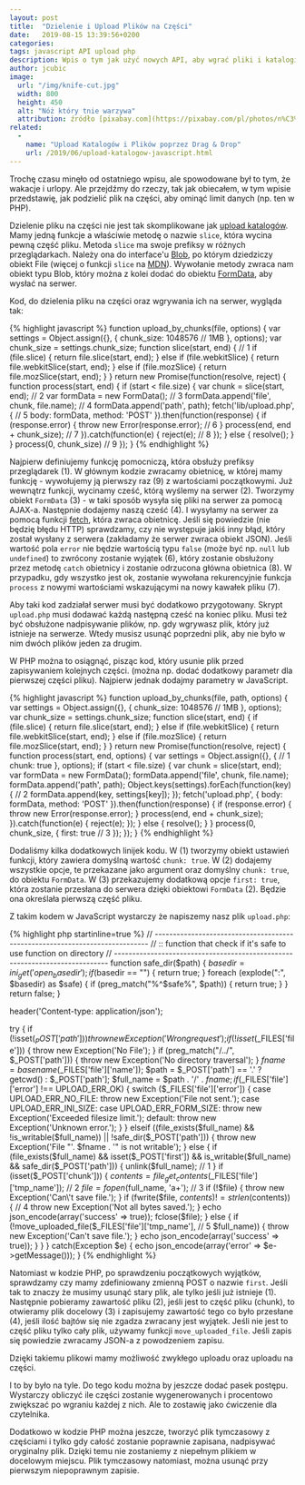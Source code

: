 ```yaml
---
layout: post
title:  "Dzielenie i Upload Plików na Części"
date:   2019-08-15 13:39:56+0200
categories:
tags: javascript API upload php
description: Wpis o tym jak użyć nowych API, aby wgrać pliki i katalogi na serwer. Upload plików i katalogów jest teraz możliwy poprzez Drag & Drop.
author: jcubic
image:
  url: "/img/knife-cut.jpg"
  width: 800
  height: 450
  alt: "Nóż który tnie warzywa"
  attribution: źródło [pixabay.com](https://pixabay.com/pl/photos/n%C3%B3%C5%BC-ci%C4%99cie-kawa%C5%82ek-kuchnia-warzyw-3923873/), licencja [Simplified Pixabay License](https://pixabay.com/pl/service/license/)
related:
  -
    name: "Upload Katalogów i Plików poprzez Drag & Drop"
    url: /2019/06/upload-katalogow-javascript.html
---
```


Trochę czasu minęło od ostatniego wpisu, ale spowodowane był to tym, że wakacje i urlopy. Ale
przejdźmy do rzeczy, tak jak obiecałem, w tym wpisie przedstawię, jak podzielić plik na części, aby
ominąć limit danych (np. ten w PHP).


<!-- more -->

Dzielenie pliku na części nie jest tak skomplikowane jak
[upload katalogów](2019/06/upload-katalogow-javascript.html). Mamy jedną funkcje a właściwie metodę o nazwie
`slice`, która wycina pewną część pliku. Metoda `slice` ma swoje prefiksy w różnych przeglądarkach. Należy ona
do interface'u [Blob](https://developer.mozilla.org/en-US/docs/Web/API/Blob), po którym dziedziczy obiekt File
(więcej o funkcji `slice` na [MDN](https://developer.mozilla.org/en-US/docs/Web/API/Blob/slice)). Wywołanie
metody zwraca nam obiekt typu Blob, który można z kolei dodać do obiektu
[FormData](https://developer.mozilla.org/en-US/docs/Web/API/FormData), aby wysłać na serwer.

Kod, do dzielenia pliku na części oraz wgrywania ich na serwer, wygląda tak:

{% highlight javascript %}
function upload_by_chunks(file, options) {
    var settings = Object.assign({}, {
       chunk_size: 1048576 // 1MB
    }, options);
    var chunk_size = settings.chunk_size;
    function slice(start, end) { // 1
        if (file.slice) {
            return file.slice(start, end);
        } else if (file.webkitSlice) {
            return file.webkitSlice(start, end);
        } else if (file.mozSlice) {
            return file.mozSlice(start, end);
        }
    }
    return new Promise(function(resolve, reject) {
        function process(start, end) {
            if (start < file.size) {
                var chunk = slice(start, end); // 2
                var formData = new FormData(); // 3
                formData.append('file', chunk, file.name); // 4
                formData.append('path', path);
                fetch('lib/upload.php', { // 5
                    body: formData,
                    method: 'POST'
                }).then(function(response) {
                    if (response.error) {
                        throw new Error(response.error); // 6
                    }
                    process(end, end + chunk_size); // 7
                }).catch(function(e) {
                    reject(e); // 8
                });
            } else {
                resolve();
            }
        }
        process(0, chunk_size) // 9
    });
}
{% endhighlight %}

Najpierw definiujemy funkcję pomocniczą, która obsłuży prefiksy przeglądarek (1). W głównym kodzie zwracamy
obietnicę, w której mamy funkcję - wywołujemy ją pierwszy raz (9) z wartościami początkowymi. Już wewnątrz
funkcji, wycinamy cześć, którą wyślemy na serwer (2).  Tworzymy obiekt `FormData` (3) - w taki sposób wysyła
się pliki na serwer za pomocą AJAX-a. Następnie dodajemy naszą cześć (4).  I wysyłamy na serwer za pomocą
funkcji [fetch](https://developer.mozilla.org/en-US/docs/Web/API/Fetch_API), która zwraca obietnicę. Jeśli się
powiedzie (nie będzię błędu HTTP) sprawdzamy, czy nie występuje jakiś inny błąd, który został wysłany z serwera
(zakładamy że serwer zwraca obiekt JSON). Jeśli wartość pola `error` nie będzie wartością typu `false` (może
być np. `null` lub `undefined`) to zwrócony zostanie wyjątek (6), który zostanie obsłużony przez metodę `catch`
obietnicy i zostanie odrzucona główna obietnica (8).  W przypadku, gdy wszystko jest ok, zostanie wywołana
rekurencyjnie funkcja `process` z nowymi wartościami wskazującymi na nowy kawałek pliku (7).

Aby taki kod zadziałał serwer musi być dodatkowo przygotowany. Skrypt `upload.php` musi dodawać każdą następną
cześć na koniec pliku. Musi też być obsłużone nadpisywanie plików, np. gdy wgrywasz plik, który już istnieje
na serwerze. Wtedy musisz usunąć poprzedni plik, aby nie było w nim dwóch plików jeden za drugim.

W PHP można to osiągnąć, pisząc kod, który usunie plik przed zapisywaniem kolejnych części. (można np. dodać
dodatkowy parametr dla pierwszej części pliku). Najpierw jednak dodajmy parametry w JavaScript.


{% highlight javascript %}
function upload_by_chunks(file, path, options) {
    var settings = Object.assign({}, {
        chunk_size: 1048576 // 1MB
    }, options);
    var chunk_size = settings.chunk_size;
    function slice(start, end) {
        if (file.slice) {
            return file.slice(start, end);
        } else if (file.webkitSlice) {
            return file.webkitSlice(start, end);
        } else if (file.mozSlice) {
            return file.mozSlice(start, end);
        }
    }
    return new Promise(function(resolve, reject) {
        function process(start, end, options) {
            var settings = Object.assign({}, { // 1
                chunk: true
            }, options);
            if (start < file.size) {
                var chunk = slice(start, end);
                var formData = new FormData();
                formData.append('file', chunk, file.name);
                formData.append('path', path);
                Object.keys(settings).forEach(function(key) {  // 2
                    formData.append(key, settings[key]);
                });
                fetch('upload.php', {
                    body: formData,
                    method: 'POST'
                }).then(function(response) {
                    if (response.error) {
                        throw new Error(response.error);
                    }
                    process(end, end + chunk_size);
                }).catch(function(e) {
                    reject(e);
                });
            } else {
                resolve();
            }
        }
        process(0, chunk_size, {
            first: true // 3
        });
    });
}
{% endhighlight %}

Dodaliśmy kilka dodatkowych linijek kodu. W (1) tworzymy obiekt ustawień funkcji, który zawiera domyślną
wartość `chunk: true`.  W (2) dodajemy wszystkie opcje, te przekazane jako argument oraz domyślny `chunk:
true`, do obiektu `FormData`. W (3) przekazujemy dodatkową opcje `first: true`, która zostanie przesłana do
serwera dzięki obiektowi `FormData` (2). Będzie ona określała pierwszą część pliku.

Z takim kodem w JavaScript wystarczy że napiszemy nasz plik `upload.php`:

{% highlight php startinline=true %}
// ----------------------------------------------------------------------------
// :: function that check if it's safe to use function on directory
// ----------------------------------------------------------------------------
function safe_dir($path) {
    $basedir = ini_get('open_basedir');
    if ($basedir == "") {
        return true;
    }
    foreach (explode(":", $basedir) as $safe) {
        if (preg_match("%^$safe%", $path)) {
            return true;
        }
    }
    return false;
}


header('Content-type: application/json');

try {
    if (!isset($_POST['path'])) {
        throw new Exception('Wrong request');
    }
    if (!isset($_FILES['file'])) {
        throw new Exception('No File');
    }
    if (preg_match("/\.\./", $_POST['path'])) {
        throw new Exception('No directory traversal');
    }
    $fname = basename($_FILES['file']['name']);
    $path = $_POST['path'] == '.' ? getcwd() : $_POST['path'];
    $full_name = $path . '/' . $fname;
    if ($_FILES['file']['error'] !== UPLOAD_ERR_OK) {
        switch ($_FILES['file']['error']) {
            case UPLOAD_ERR_NO_FILE:
                throw new Exception('File not sent.');
        case UPLOAD_ERR_INI_SIZE:
        case UPLOAD_ERR_FORM_SIZE:
            throw new Exception('Exceeded filesize limit.');
        default:
            throw new Exception('Unknown error.');
        }
    } elseif ((file_exists($full_name) && !is_writable($full_name)) ||
              !safe_dir($_POST['path'])) {
        throw new Exception('File "'. $fname . '" is not writable');
    } else {
         if (file_exists($full_name) && isset($_POST['first']) &&
             is_writable($full_name) && safe_dir($_POST['path'])) {
             unlink($full_name); // 1
         }
         if (isset($_POST['chunk'])) {
             $contents = file_get_contents($_FILES['file']['tmp_name']); // 2
             $file = fopen($full_name, 'a+'); // 3
             if (!$file) {
                 throw new Exception('Can\'t save file.');
             }
             if (fwrite($file, $contents) != strlen($contents)) { // 4
                 throw new Exception('Not all bytes saved.');
             }
             echo json_encode(array('success' => true));
             fclose($file);
         } else {
             if (!move_uploaded_file($_FILES['file']['tmp_name'], // 5
                                     $full_name)) {
                 throw new Exception('Can\'t save file.');
             }
             echo json_encode(array('success' => true));
         }
    }
} catch(Exception $e) {
    echo json_encode(array('error' => $e->getMessage()));
}
{% endhighlight %}

Natomiast w kodzie PHP, po sprawdzeniu początkowych wyjątków, sprawdzamy czy mamy zdefiniowany zmienną POST o
nazwie `first`.  Jeśli tak to znaczy że musimy usunąć stary plik, ale tylko jeśli już istnieje (1). Następnie
pobieramy zawartość pliku (2), jeśli jest to część pliku (chunk), to otwieramy plik docelowy (3) i zapisujemy
zawartość tego co było przesłane (4), jeśli ilość bajtów się nie zgadza zwracany jest wyjątek. Jeśli nie jest
to część pliku tylko cały plik, używamy funkcji `move_uploaded_file`. Jeśli zapis się powiedzie zwracamy JSON-a
z powodzeniem zapisu.

Dzięki takiemu plikowi mamy możliwość zwykłego uploadu oraz uploadu na części.

I to by było na tyle. Do tego kodu można by jeszcze dodać pasek postępu. Wystarczy obliczyć ile części
zostanie wygenerowanych i procentowo zwiększać po wgraniu każdej z nich. Ale to zostawię jako ćwiczenie dla
czytelnika.

Dodatkowo w kodzie PHP można jeszcze, tworzyć plik tymczasowy z częściami i tylko gdy całość zostanie
poprawnie zapisana, nadpisywać oryginalny plik. Dzięki temu nie zostaniemy z niepełnym plikiem w docelowym
miejscu. Plik tymczasowy natomiast, można usunąć przy pierwszym niepoprawnym zapisie.
